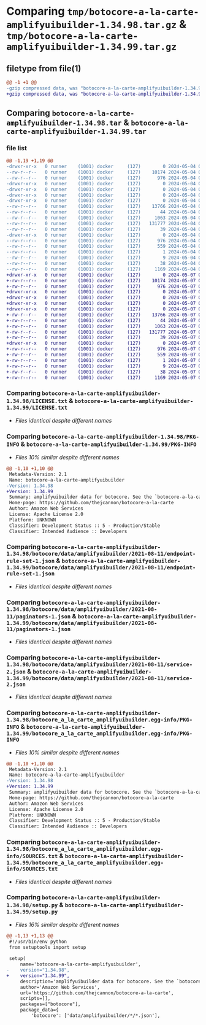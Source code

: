 # Comparing `tmp/botocore-a-la-carte-amplifyuibuilder-1.34.98.tar.gz` & `tmp/botocore-a-la-carte-amplifyuibuilder-1.34.99.tar.gz`

## filetype from file(1)

```diff
@@ -1 +1 @@
-gzip compressed data, was "botocore-a-la-carte-amplifyuibuilder-1.34.98.tar", last modified: Sat May  4 01:01:17 2024, max compression
+gzip compressed data, was "botocore-a-la-carte-amplifyuibuilder-1.34.99.tar", last modified: Tue May  7 01:02:19 2024, max compression
```

## Comparing `botocore-a-la-carte-amplifyuibuilder-1.34.98.tar` & `botocore-a-la-carte-amplifyuibuilder-1.34.99.tar`

### file list

```diff
@@ -1,19 +1,19 @@
-drwxr-xr-x   0 runner    (1001) docker     (127)        0 2024-05-04 01:01:17.398060 botocore-a-la-carte-amplifyuibuilder-1.34.98/
--rw-r--r--   0 runner    (1001) docker     (127)    10174 2024-05-04 01:01:17.000000 botocore-a-la-carte-amplifyuibuilder-1.34.98/LICENSE.txt
--rw-r--r--   0 runner    (1001) docker     (127)      976 2024-05-04 01:01:17.398060 botocore-a-la-carte-amplifyuibuilder-1.34.98/PKG-INFO
-drwxr-xr-x   0 runner    (1001) docker     (127)        0 2024-05-04 01:01:17.398060 botocore-a-la-carte-amplifyuibuilder-1.34.98/botocore/
-drwxr-xr-x   0 runner    (1001) docker     (127)        0 2024-05-04 01:01:17.398060 botocore-a-la-carte-amplifyuibuilder-1.34.98/botocore/data/
-drwxr-xr-x   0 runner    (1001) docker     (127)        0 2024-05-04 01:01:17.398060 botocore-a-la-carte-amplifyuibuilder-1.34.98/botocore/data/amplifyuibuilder/
-drwxr-xr-x   0 runner    (1001) docker     (127)        0 2024-05-04 01:01:17.398060 botocore-a-la-carte-amplifyuibuilder-1.34.98/botocore/data/amplifyuibuilder/2021-08-11/
--rw-r--r--   0 runner    (1001) docker     (127)    13766 2024-05-04 01:01:11.000000 botocore-a-la-carte-amplifyuibuilder-1.34.98/botocore/data/amplifyuibuilder/2021-08-11/endpoint-rule-set-1.json
--rw-r--r--   0 runner    (1001) docker     (127)       44 2024-05-04 01:01:11.000000 botocore-a-la-carte-amplifyuibuilder-1.34.98/botocore/data/amplifyuibuilder/2021-08-11/examples-1.json
--rw-r--r--   0 runner    (1001) docker     (127)     1063 2024-05-04 01:01:11.000000 botocore-a-la-carte-amplifyuibuilder-1.34.98/botocore/data/amplifyuibuilder/2021-08-11/paginators-1.json
--rw-r--r--   0 runner    (1001) docker     (127)   131777 2024-05-04 01:01:11.000000 botocore-a-la-carte-amplifyuibuilder-1.34.98/botocore/data/amplifyuibuilder/2021-08-11/service-2.json
--rw-r--r--   0 runner    (1001) docker     (127)       39 2024-05-04 01:01:11.000000 botocore-a-la-carte-amplifyuibuilder-1.34.98/botocore/data/amplifyuibuilder/2021-08-11/waiters-2.json
-drwxr-xr-x   0 runner    (1001) docker     (127)        0 2024-05-04 01:01:17.398060 botocore-a-la-carte-amplifyuibuilder-1.34.98/botocore_a_la_carte_amplifyuibuilder.egg-info/
--rw-r--r--   0 runner    (1001) docker     (127)      976 2024-05-04 01:01:17.000000 botocore-a-la-carte-amplifyuibuilder-1.34.98/botocore_a_la_carte_amplifyuibuilder.egg-info/PKG-INFO
--rw-r--r--   0 runner    (1001) docker     (127)      559 2024-05-04 01:01:17.000000 botocore-a-la-carte-amplifyuibuilder-1.34.98/botocore_a_la_carte_amplifyuibuilder.egg-info/SOURCES.txt
--rw-r--r--   0 runner    (1001) docker     (127)        1 2024-05-04 01:01:17.000000 botocore-a-la-carte-amplifyuibuilder-1.34.98/botocore_a_la_carte_amplifyuibuilder.egg-info/dependency_links.txt
--rw-r--r--   0 runner    (1001) docker     (127)        9 2024-05-04 01:01:17.000000 botocore-a-la-carte-amplifyuibuilder-1.34.98/botocore_a_la_carte_amplifyuibuilder.egg-info/top_level.txt
--rw-r--r--   0 runner    (1001) docker     (127)       38 2024-05-04 01:01:17.398060 botocore-a-la-carte-amplifyuibuilder-1.34.98/setup.cfg
--rw-r--r--   0 runner    (1001) docker     (127)     1169 2024-05-04 01:01:17.000000 botocore-a-la-carte-amplifyuibuilder-1.34.98/setup.py
+drwxr-xr-x   0 runner    (1001) docker     (127)        0 2024-05-07 01:02:19.468093 botocore-a-la-carte-amplifyuibuilder-1.34.99/
+-rw-r--r--   0 runner    (1001) docker     (127)    10174 2024-05-07 01:02:19.000000 botocore-a-la-carte-amplifyuibuilder-1.34.99/LICENSE.txt
+-rw-r--r--   0 runner    (1001) docker     (127)      976 2024-05-07 01:02:19.468093 botocore-a-la-carte-amplifyuibuilder-1.34.99/PKG-INFO
+drwxr-xr-x   0 runner    (1001) docker     (127)        0 2024-05-07 01:02:19.464093 botocore-a-la-carte-amplifyuibuilder-1.34.99/botocore/
+drwxr-xr-x   0 runner    (1001) docker     (127)        0 2024-05-07 01:02:19.464093 botocore-a-la-carte-amplifyuibuilder-1.34.99/botocore/data/
+drwxr-xr-x   0 runner    (1001) docker     (127)        0 2024-05-07 01:02:19.464093 botocore-a-la-carte-amplifyuibuilder-1.34.99/botocore/data/amplifyuibuilder/
+drwxr-xr-x   0 runner    (1001) docker     (127)        0 2024-05-07 01:02:19.468093 botocore-a-la-carte-amplifyuibuilder-1.34.99/botocore/data/amplifyuibuilder/2021-08-11/
+-rw-r--r--   0 runner    (1001) docker     (127)    13766 2024-05-07 01:02:10.000000 botocore-a-la-carte-amplifyuibuilder-1.34.99/botocore/data/amplifyuibuilder/2021-08-11/endpoint-rule-set-1.json
+-rw-r--r--   0 runner    (1001) docker     (127)       44 2024-05-07 01:02:10.000000 botocore-a-la-carte-amplifyuibuilder-1.34.99/botocore/data/amplifyuibuilder/2021-08-11/examples-1.json
+-rw-r--r--   0 runner    (1001) docker     (127)     1063 2024-05-07 01:02:10.000000 botocore-a-la-carte-amplifyuibuilder-1.34.99/botocore/data/amplifyuibuilder/2021-08-11/paginators-1.json
+-rw-r--r--   0 runner    (1001) docker     (127)   131777 2024-05-07 01:02:10.000000 botocore-a-la-carte-amplifyuibuilder-1.34.99/botocore/data/amplifyuibuilder/2021-08-11/service-2.json
+-rw-r--r--   0 runner    (1001) docker     (127)       39 2024-05-07 01:02:10.000000 botocore-a-la-carte-amplifyuibuilder-1.34.99/botocore/data/amplifyuibuilder/2021-08-11/waiters-2.json
+drwxr-xr-x   0 runner    (1001) docker     (127)        0 2024-05-07 01:02:19.468093 botocore-a-la-carte-amplifyuibuilder-1.34.99/botocore_a_la_carte_amplifyuibuilder.egg-info/
+-rw-r--r--   0 runner    (1001) docker     (127)      976 2024-05-07 01:02:19.000000 botocore-a-la-carte-amplifyuibuilder-1.34.99/botocore_a_la_carte_amplifyuibuilder.egg-info/PKG-INFO
+-rw-r--r--   0 runner    (1001) docker     (127)      559 2024-05-07 01:02:19.000000 botocore-a-la-carte-amplifyuibuilder-1.34.99/botocore_a_la_carte_amplifyuibuilder.egg-info/SOURCES.txt
+-rw-r--r--   0 runner    (1001) docker     (127)        1 2024-05-07 01:02:19.000000 botocore-a-la-carte-amplifyuibuilder-1.34.99/botocore_a_la_carte_amplifyuibuilder.egg-info/dependency_links.txt
+-rw-r--r--   0 runner    (1001) docker     (127)        9 2024-05-07 01:02:19.000000 botocore-a-la-carte-amplifyuibuilder-1.34.99/botocore_a_la_carte_amplifyuibuilder.egg-info/top_level.txt
+-rw-r--r--   0 runner    (1001) docker     (127)       38 2024-05-07 01:02:19.468093 botocore-a-la-carte-amplifyuibuilder-1.34.99/setup.cfg
+-rw-r--r--   0 runner    (1001) docker     (127)     1169 2024-05-07 01:02:19.000000 botocore-a-la-carte-amplifyuibuilder-1.34.99/setup.py
```

### Comparing `botocore-a-la-carte-amplifyuibuilder-1.34.98/LICENSE.txt` & `botocore-a-la-carte-amplifyuibuilder-1.34.99/LICENSE.txt`

 * *Files identical despite different names*

### Comparing `botocore-a-la-carte-amplifyuibuilder-1.34.98/PKG-INFO` & `botocore-a-la-carte-amplifyuibuilder-1.34.99/PKG-INFO`

 * *Files 10% similar despite different names*

```diff
@@ -1,10 +1,10 @@
 Metadata-Version: 2.1
 Name: botocore-a-la-carte-amplifyuibuilder
-Version: 1.34.98
+Version: 1.34.99
 Summary: amplifyuibuilder data for botocore. See the `botocore-a-la-carte` package for more info.
 Home-page: https://github.com/thejcannon/botocore-a-la-carte
 Author: Amazon Web Services
 License: Apache License 2.0
 Platform: UNKNOWN
 Classifier: Development Status :: 5 - Production/Stable
 Classifier: Intended Audience :: Developers
```

### Comparing `botocore-a-la-carte-amplifyuibuilder-1.34.98/botocore/data/amplifyuibuilder/2021-08-11/endpoint-rule-set-1.json` & `botocore-a-la-carte-amplifyuibuilder-1.34.99/botocore/data/amplifyuibuilder/2021-08-11/endpoint-rule-set-1.json`

 * *Files identical despite different names*

### Comparing `botocore-a-la-carte-amplifyuibuilder-1.34.98/botocore/data/amplifyuibuilder/2021-08-11/paginators-1.json` & `botocore-a-la-carte-amplifyuibuilder-1.34.99/botocore/data/amplifyuibuilder/2021-08-11/paginators-1.json`

 * *Files identical despite different names*

### Comparing `botocore-a-la-carte-amplifyuibuilder-1.34.98/botocore/data/amplifyuibuilder/2021-08-11/service-2.json` & `botocore-a-la-carte-amplifyuibuilder-1.34.99/botocore/data/amplifyuibuilder/2021-08-11/service-2.json`

 * *Files identical despite different names*

### Comparing `botocore-a-la-carte-amplifyuibuilder-1.34.98/botocore_a_la_carte_amplifyuibuilder.egg-info/PKG-INFO` & `botocore-a-la-carte-amplifyuibuilder-1.34.99/botocore_a_la_carte_amplifyuibuilder.egg-info/PKG-INFO`

 * *Files 10% similar despite different names*

```diff
@@ -1,10 +1,10 @@
 Metadata-Version: 2.1
 Name: botocore-a-la-carte-amplifyuibuilder
-Version: 1.34.98
+Version: 1.34.99
 Summary: amplifyuibuilder data for botocore. See the `botocore-a-la-carte` package for more info.
 Home-page: https://github.com/thejcannon/botocore-a-la-carte
 Author: Amazon Web Services
 License: Apache License 2.0
 Platform: UNKNOWN
 Classifier: Development Status :: 5 - Production/Stable
 Classifier: Intended Audience :: Developers
```

### Comparing `botocore-a-la-carte-amplifyuibuilder-1.34.98/botocore_a_la_carte_amplifyuibuilder.egg-info/SOURCES.txt` & `botocore-a-la-carte-amplifyuibuilder-1.34.99/botocore_a_la_carte_amplifyuibuilder.egg-info/SOURCES.txt`

 * *Files identical despite different names*

### Comparing `botocore-a-la-carte-amplifyuibuilder-1.34.98/setup.py` & `botocore-a-la-carte-amplifyuibuilder-1.34.99/setup.py`

 * *Files 16% similar despite different names*

```diff
@@ -1,13 +1,13 @@
 #!/usr/bin/env python
 from setuptools import setup
 
 setup(
     name='botocore-a-la-carte-amplifyuibuilder',
-    version="1.34.98",
+    version="1.34.99",
     description='amplifyuibuilder data for botocore. See the `botocore-a-la-carte` package for more info.',
     author='Amazon Web Services',
     url='https://github.com/thejcannon/botocore-a-la-carte',
     scripts=[],
     packages=["botocore"],
     package_data={
         'botocore': ['data/amplifyuibuilder/*/*.json'],
```

